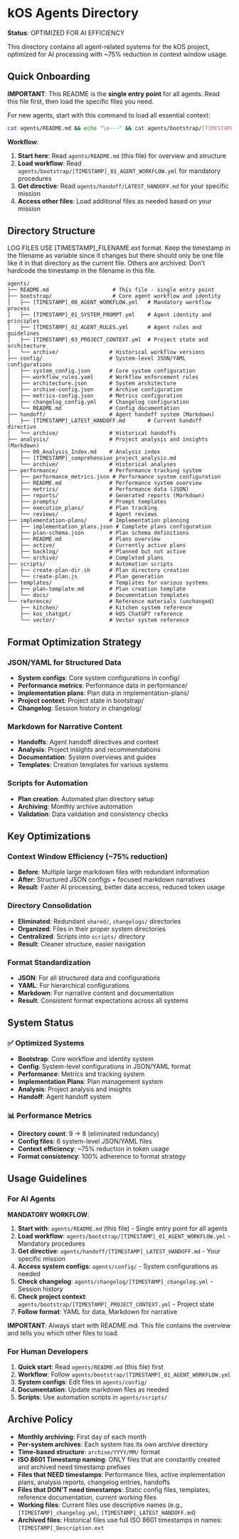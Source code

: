# kOS Agents Directory

**Status**: OPTIMIZED FOR AI EFFICIENCY

This directory contains all agent-related systems for the kOS project, optimized for AI processing with ~75% reduction in context window usage.

## Quick Onboarding

**IMPORTANT**: This README is the **single entry point** for all agents. Read this file first, then load the specific files you need.

For new agents, start with this command to load all essential context:

```bash
cat agents/README.md && echo "\n---" && cat agents/bootstrap/[TIMESTAMP]_01_AGENT_WORKFLOW.yml && echo "\n---" && cat agents/handoff/LATEST_HANDOFF.md
```

**Workflow**:
1. **Start here**: Read `agents/README.md` (this file) for overview and structure
2. **Load workflow**: Read `agents/bootstrap/[TIMESTAMP]_01_AGENT_WORKFLOW.yml` for mandatory procedures
3. **Get directive**: Read `agents/handoff/LATEST_HANDOFF.md` for your specific mission
4. **Access other files**: Load additional files as needed based on your mission

## Directory Structure
LOG FILES USE [TIMESTAMP]_FILENAME.ext format. Keep the timestamp in the filename as variable since it changes but there should only be one file like it in that directory as the current file. Others are archived. Don't hardcode the timestamp in the filename in this file.

```
agents/
├── README.md                    # This file - single entry point
├── bootstrap/                   # Core agent workflow and identity
│   ├── [TIMESTAMP]_00_AGENT_WORKFLOW.yml   # Mandatory workflow process
│   ├── [TIMESTAMP]_01_SYSTEM_PROMPT.yml    # Agent identity and principles
│   ├── [TIMESTAMP]_02_AGENT_RULES.yml      # Agent rules and guidelines
│   ├── [TIMESTAMP]_03_PROJECT_CONTEXT.yml  # Project state and architecture
│   └── archive/                # Historical workflow versions
├── config/                     # System-level JSON/YAML configurations
│   ├── system_config.json      # Core system configuration
│   ├── workflow_rules.yaml     # Workflow enforcement rules
│   ├── architecture.json       # System architecture
│   ├── archive-config.json     # Archive configuration
│   ├── metrics-config.json     # Metrics configuration
│   ├── changelog_config.yml    # Changelog configuration
│   └── README.md               # Config documentation
├── handoff/                    # Agent handoff system (Markdown)
│   ├── [TIMESTAMP]_LATEST_HANDOFF.md       # Current handoff directive
│   └── archive/                # Historical handoffs
├── analysis/                   # Project analysis and insights (Markdown)
│   ├── 00_Analysis_Index.md    # Analysis index
│   ├── [TIMESTAMP]_comprehensive_project_analysis.md
│   └── archive/                # Historical analyses
├── performance/                # Performance tracking system
│   ├── performance_metrics.json # Performance system configuration
│   ├── README.md               # Performance system overview
│   ├── metrics/                # Performance data (JSON)
│   ├── reports/                # Generated reports (Markdown)
│   ├── prompts/                # Prompt templates
│   ├── execution_plans/        # Plan tracking
│   └── reviews/                # Agent reviews
├── implementation-plans/       # Implementation planning
│   ├── implementation_plans.json # Complete plans configuration
│   ├── plan-schema.json        # Plan schema definitions
│   ├── README.md               # Plans overview
│   ├── active/                 # Currently active plans
│   ├── backlog/                # Planned but not active
│   └── archive/                # Completed plans
├── scripts/                    # Automation scripts
│   ├── create-plan-dir.sh      # Plan directory creation
│   └── create-plan.js          # Plan generation
├── templates/                  # Templates for various systems
│   ├── plan-template.md        # Plan creation template
│   └── docs/                   # Documentation templates
└── reference/                  # Reference materials (unchanged)
    ├── kitchen/                # Kitchen system reference
    ├── kos_chatgpt/            # kOS ChatGPT reference
    └── vector/                 # Vector system reference
```

## Format Optimization Strategy

### JSON/YAML for Structured Data
- **System configs**: Core system configurations in config/
- **Performance metrics**: Performance data in performance/
- **Implementation plans**: Plan data in implementation-plans/
- **Project context**: Project state in bootstrap/
- **Changelog**: Session history in changelog/

### Markdown for Narrative Content
- **Handoffs**: Agent handoff directives and context
- **Analysis**: Project insights and recommendations
- **Documentation**: System overviews and guides
- **Templates**: Creation templates for various systems

### Scripts for Automation
- **Plan creation**: Automated plan directory setup
- **Archiving**: Monthly archive automation
- **Validation**: Data validation and consistency checks

## Key Optimizations

### Context Window Efficiency (~75% reduction)
- **Before**: Multiple large markdown files with redundant information
- **After**: Structured JSON configs + focused markdown narratives
- **Result**: Faster AI processing, better data access, reduced token usage

### Directory Consolidation
- **Eliminated**: Redundant `shared/`, `changelogs/` directories
- **Organized**: Files in their proper system directories
- **Centralized**: Scripts into `scripts/` directory
- **Result**: Cleaner structure, easier navigation

### Format Standardization
- **JSON**: For all structured data and configurations
- **YAML**: For hierarchical configurations
- **Markdown**: For narrative content and documentation
- **Result**: Consistent format expectations across all systems

## System Status

### ✅ Optimized Systems
- **Bootstrap**: Core workflow and identity system
- **Config**: System-level configurations in JSON/YAML format
- **Performance**: Metrics and tracking system
- **Implementation Plans**: Plan management system
- **Analysis**: Project analysis and insights
- **Handoff**: Agent handoff system

### 📊 Performance Metrics
- **Directory count**: 9 → 8 (eliminated redundancy)
- **Config files**: 6 system-level JSON/YAML files
- **Context efficiency**: ~75% reduction in token usage
- **Format consistency**: 100% adherence to format strategy

## Usage Guidelines

### For AI Agents
**MANDATORY WORKFLOW**:
1. **Start with**: `agents/README.md` (this file) - Single entry point for all agents
2. **Load workflow**: `agents/bootstrap/[TIMESTAMP]_01_AGENT_WORKFLOW.yml` - Mandatory procedures
3. **Get directive**: `agents/handoff/[TIMESTAMP]_LATEST_HANDOFF.md` - Your specific mission
4. **Access system configs**: `agents/config/` - System configurations as needed
5. **Check changelog**: `agents/changelog/[TIMESTAMP]_changelog.yml` - Session history
6. **Check project context**: `agents/bootstrap/[TIMESTAMP]_PROJECT_CONTEXT.yml` - Project state
7. **Follow format**: YAML for data, Markdown for narrative

**IMPORTANT**: Always start with README.md. This file contains the overview and tells you which other files to load.

### For Human Developers
1. **Quick start**: Read `agents/README.md` (this file) first
2. **Workflow**: Follow `agents/bootstrap/[TIMESTAMP]_01_AGENT_WORKFLOW.yml`
3. **System configs**: Edit files in `agents/config/`
4. **Documentation**: Update markdown files as needed
5. **Scripts**: Use automation scripts in `agents/scripts/`

## Archive Policy

- **Monthly archiving**: First day of each month
- **Per-system archives**: Each system has its own archive directory
- **Time-based structure**: `archive/YYYY/MM/` format
- **ISO 8601 Timestamp naming**: ONLY files that are constantly created and archived need timestamp prefixes
- **Files that NEED timestamps**: Performance files, active implementation plans, analysis reports, changelog entries, handoffs
- **Files that DON'T need timestamps**: Static config files, templates, reference documentation, current working files
- **Working files**: Current files use descriptive names (e.g., `[TIMESTAMP]_changelog.yml`, `[TIMESTAMP]_LATEST_HANDOFF.md`)
- **Archived files**: Historical files use full ISO 8601 timestamps in names: `[TIMESTAMP]_Description.ext`